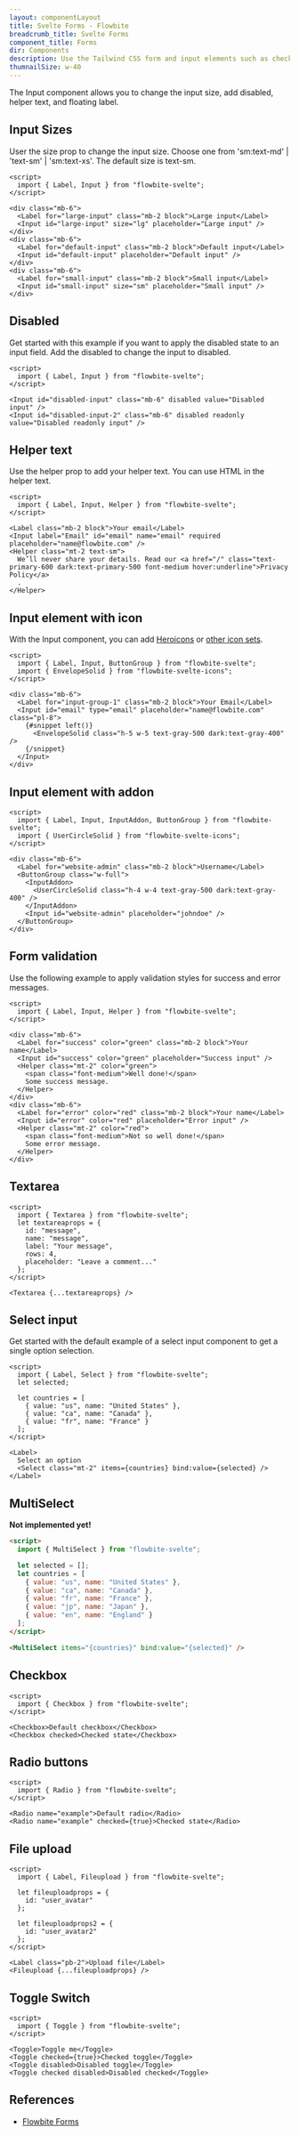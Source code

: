 ```yaml
---
layout: componentLayout
title: Svelte Forms - Flowbite
breadcrumb_title: Svelte Forms
component_title: Forms
dir: Components
description: Use the Tailwind CSS form and input elements such as checkboxes, radios, textarea, text inputs to collect information from users with Flowbite
thumnailSize: w-40
---
```


<script>
  import { CompoAttributesViewer, GitHubCompoLinks, toKebabCase } from '../../utils'
  import { P, A, Heading } from '$lib'
  const dirName = toKebabCase(component_title)
</script>

The Input component allows you to change the input size, add disabled, helper text, and floating label.

## Input Sizes

User the size prop to change the input size. Choose one from 'sm:text-md' | 'text-sm' | 'sm:text-xs'. The default size is text-sm.

```svelte example
<script>
  import { Label, Input } from "flowbite-svelte";
</script>

<div class="mb-6">
  <Label for="large-input" class="mb-2 block">Large input</Label>
  <Input id="large-input" size="lg" placeholder="Large input" />
</div>
<div class="mb-6">
  <Label for="default-input" class="mb-2 block">Default input</Label>
  <Input id="default-input" placeholder="Default input" />
</div>
<div class="mb-6">
  <Label for="small-input" class="mb-2 block">Small input</Label>
  <Input id="small-input" size="sm" placeholder="Small input" />
</div>
```

## Disabled

Get started with this example if you want to apply the disabled state to an input field. Add the disabled to change the input to disabled.

```svelte example
<script>
  import { Label, Input } from "flowbite-svelte";
</script>

<Input id="disabled-input" class="mb-6" disabled value="Disabled input" />
<Input id="disabled-input-2" class="mb-6" disabled readonly value="Disabled readonly input" />
```

## Helper text

Use the helper prop to add your helper text. You can use HTML in the helper text.

```svelte example
<script>
  import { Label, Input, Helper } from "flowbite-svelte";
</script>

<Label class="mb-2 block">Your email</Label>
<Input label="Email" id="email" name="email" required placeholder="name@flowbite.com" />
<Helper class="mt-2 text-sm">
  We’ll never share your details. Read our <a href="/" class="text-primary-600 dark:text-primary-500 font-medium hover:underline">Privacy Policy</a>
  .
</Helper>
```

## Input element with icon

With the Input component, you can add <a href="https://flowbite-svelte-next.vercel.app/icons/heroicons" class="text-primary-700 dark:text-primary-500 hover:underline">Heroicons</a> or <a href="https://svelte-svg-icons.vercel.app/" class="text-primary-700 dark:text-primary-500 hover:underline">other icon sets</a>.

```svelte example
<script>
  import { Label, Input, ButtonGroup } from "flowbite-svelte";
  import { EnvelopeSolid } from "flowbite-svelte-icons";
</script>

<div class="mb-6">
  <Label for="input-group-1" class="mb-2 block">Your Email</Label>
  <Input id="email" type="email" placeholder="name@flowbite.com" class="pl-8">
    {#snippet left()}
      <EnvelopeSolid class="h-5 w-5 text-gray-500 dark:text-gray-400" />
    {/snippet}
  </Input>
</div>
```

## Input element with addon

```svelte example
<script>
  import { Label, Input, InputAddon, ButtonGroup } from "flowbite-svelte";
  import { UserCircleSolid } from "flowbite-svelte-icons";
</script>

<div class="mb-6">
  <Label for="website-admin" class="mb-2 block">Username</Label>
  <ButtonGroup class="w-full">
    <InputAddon>
      <UserCircleSolid class="h-4 w-4 text-gray-500 dark:text-gray-400" />
    </InputAddon>
    <Input id="website-admin" placeholder="johndoe" />
  </ButtonGroup>
</div>
```

## Form validation

Use the following example to apply validation styles for success and error messages.

```svelte example
<script>
  import { Label, Input, Helper } from "flowbite-svelte";
</script>

<div class="mb-6">
  <Label for="success" color="green" class="mb-2 block">Your name</Label>
  <Input id="success" color="green" placeholder="Success input" />
  <Helper class="mt-2" color="green">
    <span class="font-medium">Well done!</span>
    Some success message.
  </Helper>
</div>
<div class="mb-6">
  <Label for="error" color="red" class="mb-2 block">Your name</Label>
  <Input id="error" color="red" placeholder="Error input" />
  <Helper class="mt-2" color="red">
    <span class="font-medium">Not so well done!</span>
    Some error message.
  </Helper>
</div>
```

## Textarea

```svelte example
<script>
  import { Textarea } from "flowbite-svelte";
  let textareaprops = {
    id: "message",
    name: "message",
    label: "Your message",
    rows: 4,
    placeholder: "Leave a comment..."
  };
</script>

<Textarea {...textareaprops} />
```

## Select input

Get started with the default example of a select input component to get a single option selection.

```svelte example
<script>
  import { Label, Select } from "flowbite-svelte";
  let selected;

  let countries = [
    { value: "us", name: "United States" },
    { value: "ca", name: "Canada" },
    { value: "fr", name: "France" }
  ];
</script>

<Label>
  Select an option
  <Select class="mt-2" items={countries} bind:value={selected} />
</Label>
```

## MultiSelect

**Not implemented yet!**

```html
<script>
  import { MultiSelect } from "flowbite-svelte";

  let selected = [];
  let countries = [
    { value: "us", name: "United States" },
    { value: "ca", name: "Canada" },
    { value: "fr", name: "France" },
    { value: "jp", name: "Japan" },
    { value: "en", name: "England" }
  ];
</script>

<MultiSelect items="{countries}" bind:value="{selected}" />
```

## Checkbox

```svelte example class="flex flex-col gap-4"
<script>
  import { Checkbox } from "flowbite-svelte";
</script>

<Checkbox>Default checkbox</Checkbox>
<Checkbox checked>Checked state</Checkbox>
```

## Radio buttons

```svelte example class="flex flex-col gap-4"
<script>
  import { Radio } from "flowbite-svelte";
</script>

<Radio name="example">Default radio</Radio>
<Radio name="example" checked={true}>Checked state</Radio>
```

## File upload

```svelte example
<script>
  import { Label, Fileupload } from "flowbite-svelte";

  let fileuploadprops = {
    id: "user_avatar"
  };

  let fileuploadprops2 = {
    id: "user_avatar2"
  };
</script>

<Label class="pb-2">Upload file</Label>
<Fileupload {...fileuploadprops} />
```

## Toggle Switch

```svelte example class="flex flex-col gap-2"
<script>
  import { Toggle } from "flowbite-svelte";
</script>

<Toggle>Toggle me</Toggle>
<Toggle checked={true}>Checked toggle</Toggle>
<Toggle disabled>Disabled toggle</Toggle>
<Toggle checked disabled>Disabled checked</Toggle>
```

## References

- [Flowbite Forms](https://flowbite.com/docs/components/forms/)

<GitHubCompoLinks />

